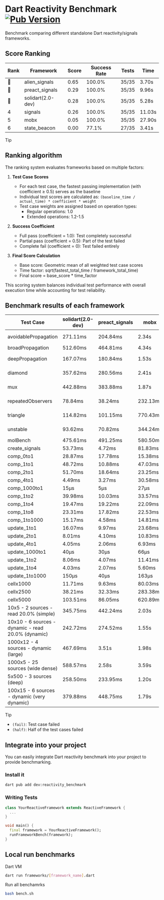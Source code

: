 # Dart Reactivity Benchmark [![Pub Version](https://img.shields.io/pub/v/reactivity_benchmark)](https://pub.dev/packages/reactivity_benchmark)

Benchmark comparing different standalone Dart reactivity/signals frameworks.

## Score Ranking

<!-- ranking start -->
| Rank | Framework | Score | Success Rate | Tests | Time |
|------|-----------|-------|--------------|-------|------|
| 🥇 | alien_signals | 0.65 | 100.0% | 35/35 | 3.70s |
| 🥈 | preact_signals | 0.29 | 100.0% | 35/35 | 9.96s |
| 🥉 | solidart(2.0-dev) | 0.28 | 100.0% | 35/35 | 5.28s |
| 4 | signals | 0.26 | 100.0% | 35/35 | 11.03s |
| 5 | mobx | 0.05 | 100.0% | 35/35 | 27.90s |
| 6 | state_beacon | 0.00 | 77.1% | 27/35 | 3.41s |

<!-- ranking end -->

> [!TIP]
> ## Ranking algorithm
>
> The ranking system evaluates frameworks based on multiple factors:
>
> 1. **Test Case Scores**
>    - For each test case, the fastest passing implementation (with coefficient ≥ 0.5) serves as the baseline
>    - Individual test scores are calculated as: `(baseline_time / actual_time) * coefficient * weight`
>    - Test case weights are assigned based on operation types:
>      - Regular operations: 1.0
>      - Extended operations: 1.2-1.5
>
> 2. **Success Coefficient**
>    - Full pass (coefficient = 1.0): Test completely successful
>    - Partial pass (coefficient = 0.5): Part of the test failed
>    - Complete fail (coefficient = 0): Test failed entirely
>
> 3. **Final Score Calculation**
>    - Base score: Geometric mean of all weighted test case scores
>    - Time factor: sqrt(fastest_total_time / framework_total_time)
>    - Final score = base_score * time_factor
>
> This scoring system balances individual test performance with overall execution time while accounting for test reliability.

## Benchmark results of each framework

<!-- test-case start -->
| Test Case | solidart(2.0-dev) | preact_signals | mobx | alien_signals | signals | state_beacon |
|---|---|---|---|---|---|---|
| avoidablePropagation | 271.11ms | 204.84ms | 2.34s | 185.84ms | 209.87ms | 158.36ms (fail) |
| broadPropagation | 512.60ms | 464.81ms | 4.34s | 348.69ms | 453.06ms | 6.11ms (fail) |
| deepPropagation | 167.07ms | 180.84ms | 1.53s | 122.57ms | 174.15ms | 135.68ms (fail) |
| diamond | 357.62ms | 280.56ms | 2.41s | 235.79ms | 292.19ms | 186.19ms (fail) |
| mux | 442.88ms | 383.88ms | 1.87s | 369.15ms | 405.82ms | 189.00ms (fail) |
| repeatedObservers | 78.84ms | 38.24ms | 232.13ms | 45.18ms | 46.46ms | 51.05ms (fail) |
| triangle | 114.82ms | 101.15ms | 770.43ms | 85.58ms | 105.55ms | 78.28ms (fail) |
| unstable | 93.62ms | 70.82ms | 344.24ms | 61.21ms | 71.49ms | 337.12ms (fail) |
| molBench | 475.61ms | 491.25ms | 580.50ms | 491.44ms | 487.41ms | 1.16ms |
| create_signals | 53.73ms | 4.72ms | 81.83ms | 26.37ms | 25.77ms | 60.13ms |
| comp_0to1 | 28.87ms | 17.78ms | 15.38ms | 7.06ms | 12.02ms | 53.39ms |
| comp_1to1 | 48.72ms | 10.88ms | 47.03ms | 4.16ms | 28.92ms | 54.70ms |
| comp_2to1 | 51.70ms | 18.64ms | 23.25ms | 2.31ms | 11.14ms | 37.30ms |
| comp_4to1 | 4.49ms | 3.27ms | 30.58ms | 10.87ms | 1.94ms | 16.87ms |
| comp_1000to1 | 15μs | 5μs | 27μs | 5μs | 5μs | 41μs |
| comp_1to2 | 39.98ms | 10.03ms | 33.57ms | 19.95ms | 21.46ms | 45.55ms |
| comp_1to4 | 19.47ms | 19.22ms | 22.09ms | 7.53ms | 12.77ms | 44.64ms |
| comp_1to8 | 23.31ms | 17.82ms | 22.53ms | 7.75ms | 8.84ms | 44.75ms |
| comp_1to1000 | 15.17ms | 4.58ms | 14.81ms | 3.52ms | 4.64ms | 39.07ms |
| update_1to1 | 16.07ms | 9.97ms | 23.68ms | 11.35ms | 9.35ms | 5.72ms |
| update_2to1 | 8.01ms | 4.10ms | 10.83ms | 4.95ms | 4.61ms | 2.88ms |
| update_4to1 | 4.05ms | 2.06ms | 6.93ms | 2.84ms | 2.32ms | 1.47ms |
| update_1000to1 | 40μs | 30μs | 66μs | 10μs | 23μs | 15μs |
| update_1to2 | 8.06ms | 4.07ms | 11.41ms | 5.61ms | 4.91ms | 2.96ms |
| update_1to4 | 4.03ms | 2.07ms | 5.60ms | 2.44ms | 2.32ms | 1.47ms |
| update_1to1000 | 150μs | 40μs | 163μs | 47μs | 48μs | 400μs |
| cellx1000 | 11.71ms | 9.63ms | 80.03ms | 7.30ms | 9.66ms | 5.91ms |
| cellx2500 | 38.21ms | 32.33ms | 283.38ms | 19.78ms | 32.68ms | 25.78ms |
| cellx5000 | 103.51ms | 86.05ms | 620.89ms | 47.95ms | 70.54ms | 83.76ms |
| 10x5 - 2 sources - read 20.0% (simple) | 345.75ms | 442.24ms | 2.03s | 231.60ms | 507.84ms | 237.82ms |
| 10x10 - 6 sources - dynamic - read 20.0% (dynamic) | 242.72ms | 274.52ms | 1.55s | 175.51ms | 277.80ms | 197.73ms |
| 1000x12 - 4 sources - dynamic (large) | 467.69ms | 3.51s | 1.98s | 287.91ms | 3.61s | 345.58ms |
| 1000x5 - 25 sources (wide dense) | 588.57ms | 2.58s | 3.59s | 407.32ms | 3.42s | 500.46ms |
| 5x500 - 3 sources (deep) | 258.50ms | 233.95ms | 1.20s | 194.29ms | 225.52ms | 203.84ms |
| 100x15 - 6 sources - dynamic (very dynamic) | 379.88ms | 448.75ms | 1.79s | 269.18ms | 481.65ms | 258.20ms |

<!-- test-case end -->

> [!TIP]
> - `(fail)`: Test case failed
> - `(half)`: Half of the test cases failed

## Integrate into your project

You can easily integrate Dart reactivity benchmark into your project to provide benchmarking.

### Install it

```bash
dart pub add dev:reactivity_benchmark
```

### Writing Tests

```dart
class YourReactiveFramework extends ReactiveFramework {
  ...
}

void main() {
  final framework = YourReactiveFramework();
  runFrameworkBench(framework);
}
```

## Local run benchmarks

Dart VM
```bash
dart run frameworks/[framework_name].dart
```

Run all benchamrks
```bash
bash bench.sh
```
